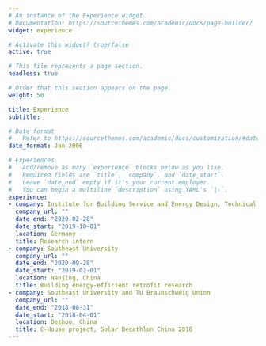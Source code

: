 ```yaml
---
# An instance of the Experience widget.
# Documentation: https://sourcethemes.com/academic/docs/page-builder/
widget: experience

# Activate this widget? true/false
active: true

# This file represents a page section.
headless: true

# Order that this section appears on the page.
weight: 50

title: Experience
subtitle:

# Date format
#   Refer to https://sourcethemes.com/academic/docs/customization/#date-format
date_format: Jan 2006

# Experiences.
#   Add/remove as many `experience` blocks below as you like.
#   Required fields are `title`, `company`, and `date_start`.
#   Leave `date_end` empty if it's your current employer.
#   You can begin a multiline `description` using YAML's `|-`.
experience:
- company: Institute for Building Service and Energy Design, Technical University Braunschweig
  company_url: ""
  date_end: "2020-02-28"
  date_start: "2019-10-01"
  location: Germany
  title: Research intern
- company: Southeast University
  company_url: ""
  date_end: "2020-09-28"
  date_start: "2019-02-01"
  location: Nanjing, China
  title: Building energy-efficient retrofit research
- company: Southeast University and TU Braunschweig Union
  company_url: ""
  date_end: "2018-08-31"
  date_start: "2018-04-01"
  location: Dezhou, China
  title: C-House project, Solar Decathlon China 2018
---
```

